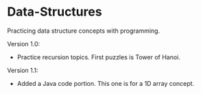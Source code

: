 # Data-Structures
Practicing data structure concepts with programming.

Version 1.0:
- Practice recursion topics. First puzzles is Tower of Hanoi.

Version 1.1:
- Added a Java code portion. This one is for a 1D array concept.
